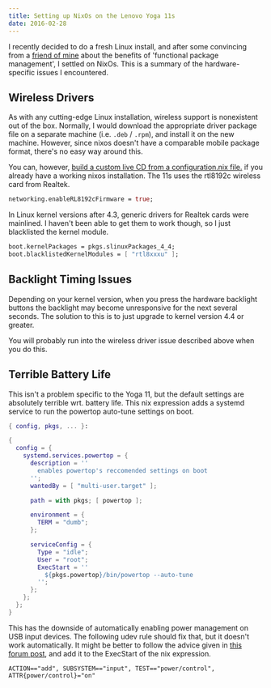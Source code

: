 ```yaml
---
title: Setting up NixOs on the Lenovo Yoga 11s
date: 2016-02-28
---
```



I recently decided to do a fresh Linux install, and after some convincing from a [friend of mine](https://github.com/taktoa) about the benefits of 'functional package management', I settled on NixOs. This is a summary of the hardware-specific issues I encountered.


## Wireless Drivers
As with any cutting-edge Linux installation, wireless support is nonexistent out of the box. Normally, I would download the appropriate driver package file on a separate machine (i.e. `.deb` / `.rpm`), and install it on the new machine. However, since nixos doesn't have a comparable mobile package format, there's no easy way around this.

You can, however, [build a custom live CD from a configuration.nix file.](https://nixos.org/wiki/Creating_a_NixOS_live_CD) if you already have a working nixos installation. The 11s uses the rtl8192c wireless card from Realtek.

~~~ nix
networking.enableRL8192cFirmware = true;
~~~

In Linux kernel versions after 4.3, generic drivers for Realtek cards were mainlined. I haven't been able to get them to work though, so I just blacklisted the kernel module.

~~~ nix
boot.kernelPackages = pkgs.slinuxPackages_4_4;
boot.blacklistedKernelModules = [ "rtl8xxxu" ];
~~~

## Backlight Timing Issues
Depending on your kernel version, when you press the hardware backlight buttons the backlight may become unresponsive for the next several seconds. The solution to this is to just upgrade to kernel version 4.4 or greater.

You will probably run into the wireless driver issue described above when you do this.

## Terrible Battery Life
This isn't a problem specific to the Yoga 11, but the default settings are absolutely terrible wrt. battery life. This nix expression adds a systemd service to run the powertop auto-tune settings on boot.

~~~ nix
{ config, pkgs, ... }:

{
  config = {
    systemd.services.powertop = {
      description = ''
        enables powertop's reccomended settings on boot
      '';
      wantedBy = [ "multi-user.target" ];

      path = with pkgs; [ powertop ];

      environment = {
        TERM = "dumb";
      };

      serviceConfig = {
        Type = "idle";
        User = "root";
        ExecStart = ''
          ${pkgs.powertop}/bin/powertop --auto-tune
        '';
      };
    };
  };
}

~~~


This has the downside of automatically enabling power management on USB input devices. The following udev rule should fix that, but it doesn't work automatically. It might be better to follow the advice given in [this forum post](https://bbs.archlinux.org/viewtopic.php?id=201486), and add it to the ExecStart of the nix expression.

~~~ udev
ACTION=="add", SUBSYSTEM=="input", TEST=="power/control", ATTR{power/control}="on"
~~~
